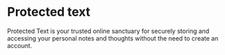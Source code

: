 # Protected text

Protected Text is your trusted online sanctuary for securely storing and accessing your personal notes and thoughts without the need to create an account.

